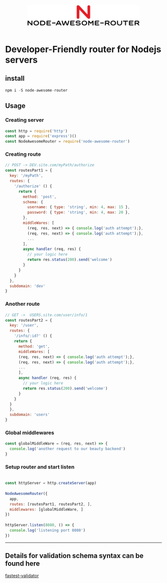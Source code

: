 <div align="center">
    <img width="360" src="logo.png" alt="Got">
</div>
<br/>

# Developer-Friendly router for Nodejs servers
## install
```js
npm i -S node-awesome-router
```
## Usage
### Creating server
```js
const http = require('http')
const app = require('express')()
const NodeAwesomeRouter = require('node-awesome-router')

```
### Creating route
```js
// POST -> DEV.site.com/myPath/authorize
const routesPart1 = {
  key: '/myPath',
  routes: {
    '/authorize' () {
      return {
        method: 'post',
        schema: {
          username: { type: 'string', min: 4, max: 15 },
          password: { type: 'string', min: 4, max: 20 },
        },
        middleWares: [
          (req, res, next) => { console.log('auth attempt');}, 
          (req, res, next) => { console.log('auth attempt');}, 
          ...
        ],
        async handler (req, res) {
          // your logic here
          return res.status(200).send('welcome')
        }   
      }
    }
  }, 
  subdomain: 'dev' 
}
```
### Another route
```js
// GET ->  USERS.site.com/user/info/1
const routesPart2 = {
  key: '/user', 
  routes: {
    '/info/:id?' () {
    return {
      method: 'get',
      middleWares: [
      (req, res, next) => { console.log('auth attempt');}, 
      (req, res, next) => { console.log('auth attempt');}, 
      ...
      ],
      async handler (req, res) {
        // your logic here
        return res.status(200).send('welcome')
      }   
    }
  }
  }, 
  subdomain: 'users' 
}

```
### Global middlewares
```js
const globalMiddleWare = (req, res, next) => {
  console.log('another request to our beauty backend')
}
```
### Setup router and start listen
```js

const httpServer = http.createServer(app)

NodeAwesomeRouter({
  app,
  routes: [routesPart1, routesPart2, ],
  middlewares: [globalMiddleWare, ]
})

httpServer.listen(8080, () => {
  console.log('listening port 8080')
})

```
<hr/>

## Details for validation schema syntax can be found here 
[fastest-validator](https://www.npmjs.com/package/fastest-validator)
